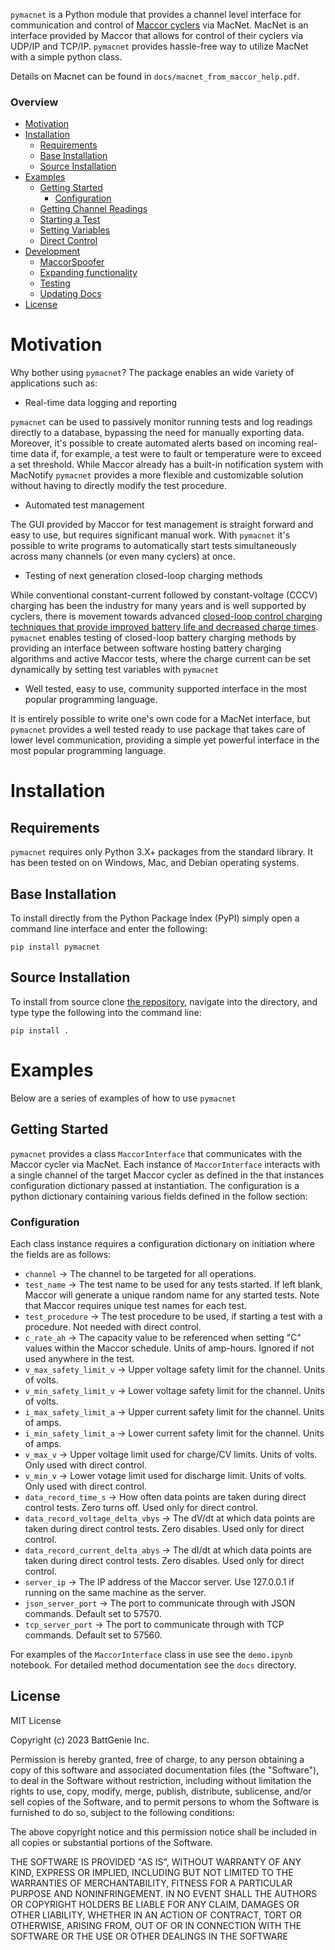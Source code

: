 `pymacnet` is a Python module that provides a channel level interface for communication and control of [Maccor cyclers](http://www.maccor.com/) via MacNet. MacNet is an interface provided by Maccor that allows for control of their cyclers via UDP/IP and TCP/IP. `pymacnet` provides hassle-free way to utilize MacNet with a simple python class.

Details on Macnet can be found in `docs/macnet_from_maccor_help.pdf`.

### Overview

- [Motivation](#Motivation)
- [Installation](#Installation)
    - [Requirements](#Requirements)
    - [Base Installation](#BaseInstall)
    - [Source Installation](#SourceInstall)
- [Examples](#Examples)
  - [Getting Started](#GettingStarted)
    - [Configuration](#Config)
  - [Getting Channel Readings](#Readings) 
  - [Starting a Test](#StartingTest)
  - [Setting Variables](#Impedance)
  - [Direct Control](#SingleCycle)
- [Development](#Characterization)
  - [MaccorSpoofer](#Spoofer)
  - [Expanding functionality](#Expanding)
  - [Testing](#Testing)
  - [Updating Docs](#Docs)
- [License](#License)

# <a name="Motivation"></a>Motivation

Why bother using `pymacnet`? The package enables an wide variety of applications such as:

- Real-time data logging and reporting

`pymacnet` can be used to passively monitor running tests and log readings directly to a database, bypassing the need for manually exporting data. Moreover, it's possible to create automated alerts based on incoming real-time data if, for example, a test were to fault or temperature were to exceed a set threshold. While Maccor already has a built-in notification system with MacNotify `pymacnet` provides a more flexible and customizable solution without having to directly modify the test procedure. 

- Automated test management

The GUI provided by Maccor for test management is straight forward and easy to use, but requires significant manual work. With `pymacnet` it's possible to write programs to automatically start tests simultaneously across many channels (or even many cyclers) at once.

- Testing of next generation closed-loop charging methods

While conventional constant-current followed by constant-voltage (CCCV) charging has been the industry for many years and is well supported by cyclers, there is movement towards advanced [closed-loop control charging techniques that provide improved battery life and decreased charge times](https://battgenie.life/technology/). `pymacnet` enables testing of closed-loop battery charging methods by providing an interface between software hosting battery charging algorithms and active Maccor tests, where the charge current can be set dynamically by setting test variables with `pymacnet`

- Well tested, easy to use, community supported interface in the most popular programming language. 

It is entirely possible to write one's own code for a MacNet interface, but `pymacnet` provides a well tested ready to use package that takes care of lower level communication, providing a simple yet powerful interface in the most popular programming language. 

# <a name="Installation"></a>Installation

## <a name="Requirements"></a>Requirements

`pymacnet` requires only Python 3.X+ packages from the standard library. It has been tested on on Windows, Mac, and Debian operating systems.

## <a name="BaseInstall"></a>Base Installation

To install directly from the Python Package Index (PyPI) simply open a command line interface and enter the following:

```
pip install pymacnet
```

## <a name="SourceInstall"></a>Source Installation


To install from source clone [the repository](https://github.com/BattGenie/pymacnet), navigate into the directory, and type type the following into the command line:

```
pip install .
```

# <a name="Examples"></a>Examples

Below are a series of examples of how to use `pymacnet`

## <a name="GettingStarted"></a>Getting Started

`pymacnet` provides a class `MaccorInterface` that communicates with the Maccor cycler via MacNet. Each instance of `MaccorInterface` interacts with a single channel of the target Maccor cycler as defined in the that instances configuration dictionary passed at instantiation. The configuration is a python dictionary containing various fields defined in the follow section: 

### <a name="Configuration"></a>Configuration

Each class instance requires a configuration dictionary on initiation  where the fields are as follows:

- `channel` -> The channel to be targeted for all operations.
- `test_name` -> The test name to be used for any tests started. If left blank, Maccor will generate a unique random name for any started tests. Note that Maccor requires unique test names for each test.
- `test_procedure` -> The test procedure to be used, if starting a test with a procedure. Not needed with direct control.
- `c_rate_ah` -> The capacity value to be referenced when setting "C" values within the Maccor schedule. Units of amp-hours. Ignored if not used anywhere in the test.
- `v_max_safety_limit_v` -> Upper voltage safety limit for the channel. Units of volts.
- `v_min_safety_limit_v` -> Lower voltage safety limit for the channel. Units of volts.
- `i_max_safety_limit_a` -> Upper current safety limit for the channel. Units of amps.
- `i_min_safety_limit_a` -> Lower current safety limit for the channel. Units of amps.
- `v_max_v` -> Upper voltage limit used for charge/CV limits. Units of volts. Only used with direct control.
- `v_min_v` -> Lower votage limit used for discharge limit. Units of volts. Only used with direct control.
- `data_record_time_s` -> How often data points are taken during direct control tests. Zero turns off. Used only for direct control.
- `data_record_voltage_delta_vbys` -> The dV/dt at which data points are taken during direct control tests. Zero disables. Used only for direct control.
- `data_record_current_delta_abys` -> The dI/dt at which data points are taken during direct control tests. Zero disables. Used only for direct control.
- `server_ip` -> The IP address of the Maccor server. Use 127.0.0.1 if running on the same machine as the server.
- `json_server_port` -> The port to communicate through with JSON commands. Default set to 57570.
- `tcp_server_port` -> The port to communicate through with TCP commands. Default set to 57560.

For examples of the `MaccorInterface` class in use see the `demo.ipynb` notebook. For detailed method documentation see the `docs` directory.

## <a name="License"></a>License

MIT License

Copyright (c) 2023 BattGenie Inc. 

Permission is hereby granted, free of charge, to any person obtaining a copy
of this software and associated documentation files (the "Software"), to deal
in the Software without restriction, including without limitation the rights
to use, copy, modify, merge, publish, distribute, sublicense, and/or sell
copies of the Software, and to permit persons to whom the Software is
furnished to do so, subject to the following conditions:

The above copyright notice and this permission notice shall be included in all
copies or substantial portions of the Software.

THE SOFTWARE IS PROVIDED "AS IS", WITHOUT WARRANTY OF ANY KIND, EXPRESS OR
IMPLIED, INCLUDING BUT NOT LIMITED TO THE WARRANTIES OF MERCHANTABILITY,
FITNESS FOR A PARTICULAR PURPOSE AND NONINFRINGEMENT. IN NO EVENT SHALL THE
AUTHORS OR COPYRIGHT HOLDERS BE LIABLE FOR ANY CLAIM, DAMAGES OR OTHER
LIABILITY, WHETHER IN AN ACTION OF CONTRACT, TORT OR OTHERWISE, ARISING FROM,
OUT OF OR IN CONNECTION WITH THE SOFTWARE OR THE USE OR OTHER DEALINGS IN THE
SOFTWARE